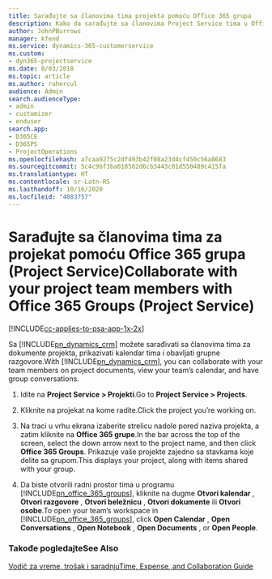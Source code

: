 ```yaml
---
title: Sarađujte sa članovima tima projekta pomoću Office 365 grupa
description: Kako da sarađujte sa članovima Project Service tima u Office 365 grupama
author: JohnPBurrows
manager: kfend
ms.service: dynamics-365-customerservice
ms.custom:
- dyn365-projectservice
ms.date: 8/03/2018
ms.topic: article
ms.author: ruhercul
audience: Admin
search.audienceType:
- admin
- customizer
- enduser
search.app:
- D365CE
- D365PS
- ProjectOperations
ms.openlocfilehash: a7caa9275c2df493b42f08a23d4cf450c56a8683
ms.sourcegitcommit: 5c4c9bf3ba018562d6cb3443c01d550489c415fa
ms.translationtype: HT
ms.contentlocale: sr-Latn-RS
ms.lasthandoff: 10/16/2020
ms.locfileid: "4083757"
---
```

# <a name="collaborate-with-your-project-team-members-with-office-365-groups-project-service"></a><span data-ttu-id="e0d9e-103">Sarađujte sa članovima tima za projekat pomoću Office 365 grupa (Project Service)</span><span class="sxs-lookup"><span data-stu-id="e0d9e-103">Collaborate with your project team members with Office 365 Groups (Project Service)</span></span>

[!INCLUDE[cc-applies-to-psa-app-1x-2x](../includes/cc-applies-to-psa-app-1x-2x.md)]

<span data-ttu-id="e0d9e-104">Sa [!INCLUDE[pn_dynamics_crm](../includes/pn-dynamics-crm.md)] možete sarađivati sa članovima tima za dokumente projekta, prikazivati kalendar tima i obavljati grupne razgovore.</span><span class="sxs-lookup"><span data-stu-id="e0d9e-104">With [!INCLUDE[pn_dynamics_crm](../includes/pn-dynamics-crm.md)], you can collaborate with your team members on project documents, view your team’s calendar, and have group conversations.</span></span>  
  
1. <span data-ttu-id="e0d9e-105">Idite na **Project Service > Projekti**.</span><span class="sxs-lookup"><span data-stu-id="e0d9e-105">Go to **Project Service > Projects**.</span></span>  
  
2. <span data-ttu-id="e0d9e-106">Kliknite na projekat na kome radite.</span><span class="sxs-lookup"><span data-stu-id="e0d9e-106">Click the project you’re working on.</span></span>  
  
3. <span data-ttu-id="e0d9e-107">Na traci u vrhu ekrana izaberite strelicu nadole pored naziva projekta, a zatim kliknite na **Office 365 grupe**.</span><span class="sxs-lookup"><span data-stu-id="e0d9e-107">In the bar across the top of the screen, select the down arrow next to the project name, and then click **Office 365 Groups**.</span></span> <span data-ttu-id="e0d9e-108">Prikazuje vaše projekte zajedno sa stavkama koje delite sa grupom.</span><span class="sxs-lookup"><span data-stu-id="e0d9e-108">This displays your project, along with items shared with your group.</span></span>  
  
4. <span data-ttu-id="e0d9e-109">Da biste otvorili radni prostor tima u programu [!INCLUDE[pn_office_365_groups](../includes/pn-office-365-groups.md)], kliknite na dugme **Otvori kalendar** , **Otvori razgovore** , **Otvori beležnicu** , **Otvori dokumente** ili **Otvori osobe**.</span><span class="sxs-lookup"><span data-stu-id="e0d9e-109">To open your team’s workspace in [!INCLUDE[pn_office_365_groups](../includes/pn-office-365-groups.md)], click **Open Calendar** , **Open Conversations** , **Open Notebook** , **Open Documents** , or **Open People**.</span></span>  
  
### <a name="see-also"></a><span data-ttu-id="e0d9e-110">Takođe pogledajte</span><span class="sxs-lookup"><span data-stu-id="e0d9e-110">See Also</span></span>  
 [<span data-ttu-id="e0d9e-111">Vodič za vreme, trošak i saradnju</span><span class="sxs-lookup"><span data-stu-id="e0d9e-111">Time, Expense, and Collaboration Guide</span></span>](../psa/time-expense-collaboration-guide.md)
